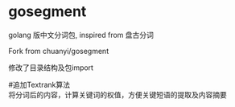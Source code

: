 gosegment
=========

golang 版中文分词包, inspired from 盘古分词

Fork from chuanyi/gosegment

修改了目录结构及包import

#追加Textrank算法<br/>
将分词后的内容，计算关键词的权值，方便关键短语的提取及内容摘要<br/>
<br/>
